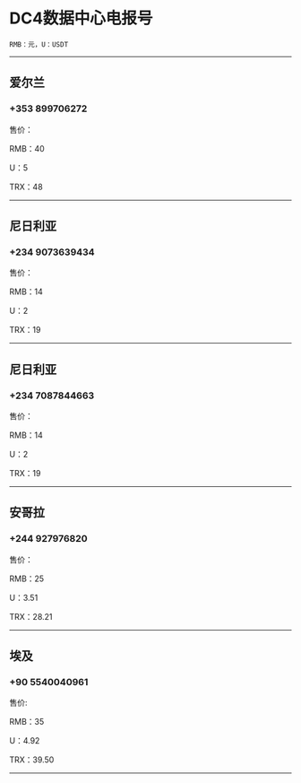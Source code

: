 # DC4数据中心电报号
    RMB：元，U：USDT

----------------------

## 爱尔兰

### +353 899706272

售价：

RMB：40

U：5

TRX：48

----------------------

## 尼日利亚

### +234 9073639434

售价：

RMB：14

U：2

TRX：19

----------------------

## 尼日利亚

### +234 7087844663

售价：

RMB：14

U：2

TRX：19

----------------------

## 安哥拉

### +244 927976820

售价：

RMB：25

U：3.51

TRX：28.21

----------------------

## 埃及

### +90 5540040961

售价:

RMB：35

U：4.92

TRX：39.50

----------------------